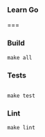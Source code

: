 ### Learn Go
===


### Build
```
make all
```

### Tests
```

make test
```

### Lint
```
make lint
```
